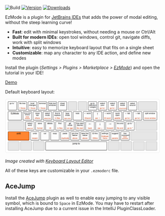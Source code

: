 ![Build](https://github.com/ivw/ezmode-intellij/workflows/Build/badge.svg)
[![Version](https://img.shields.io/jetbrains/plugin/v/27497.svg)](https://plugins.jetbrains.com/plugin/27497)
[![Downloads](https://img.shields.io/jetbrains/plugin/d/27497.svg)](https://plugins.jetbrains.com/plugin/27497)

EzMode is a plugin for [JetBrains IDEs](https://www.jetbrains.com/ides/) that adds the power of modal editing,
without the steep learning curve!

- **Fast**: edit with minimal keystrokes, without needing a mouse or Ctrl/Alt
- **Built for modern IDEs**: open tool windows, control git, navigate diffs, work with split windows
- **Intuitive**: easy to memorize keyboard layout that fits on a single sheet
- **Customizable**: map any character to any IDE action, and define new modes

Install the plugin (*Settings > Plugins > Marketplace > [EzMode](https://plugins.jetbrains.com/plugin/27497-ezmode)*)
and open the tutorial in your IDE!

[Demo](https://github.com/user-attachments/assets/9695bfb2-c1b6-4932-87b0-67ec47d6f5b4)

Default keyboard layout:

![Keyboard layout](KeyboardLayout.png)

*Image created with [Keyboard Layout Editor](https://www.keyboard-layout-editor.com/#/gists/921b61bce0466d1a2678bc081b256d29)*

All of these keys are customizable in your `.ezmoderc` file.

## AceJump

Install the [AceJump](https://github.com/acejump/AceJump) plugin as well
to enable easy jumping to any visible symbol, which is bound to `Space` in EzMode.
You may have to restart after installing AceJump due to a current issue in the IntelliJ PluginClassLoader.
